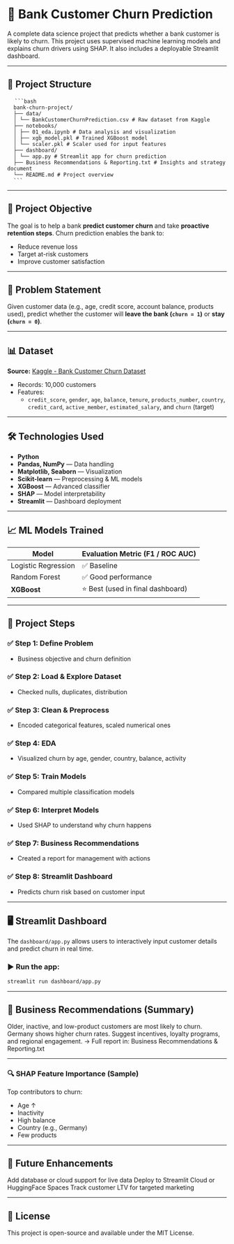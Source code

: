 # 🏦 Bank Customer Churn Prediction

A complete data science project that predicts whether a bank customer is likely to churn. This project uses supervised machine learning models and explains churn drivers using SHAP. It also includes a deployable Streamlit dashboard.

---

## 📁 Project Structure

<pre lang="nohighlight">
  <code>```bash 
  bank-churn-project/ 
  ├── data/ 
  │ └── BankCustomerChurnPrediction.csv # Raw dataset from Kaggle 
  ├── notebooks/ 
  │ ├── 01_eda.ipynb # Data analysis and visualization 
  │ ├── xgb_model.pkl # Trained XGBoost model 
  │ └── scaler.pkl # Scaler used for input features 
  ├── dashboard/ 
  │ └── app.py # Streamlit app for churn prediction 
  ├── Business Recommendations & Reporting.txt # Insights and strategy document 
  └── README.md # Project overview 
  ```</code>
</pre>

---

## 🎯 Project Objective

The goal is to help a bank **predict customer churn** and take **proactive retention steps**. Churn prediction enables the bank to:
- Reduce revenue loss
- Target at-risk customers
- Improve customer satisfaction

---

## 🧠 Problem Statement

Given customer data (e.g., age, credit score, account balance, products used), predict whether the customer will **leave the bank (`churn = 1`)** or **stay (`churn = 0`)**.

---

## 📊 Dataset

**Source:** [Kaggle - Bank Customer Churn Dataset](https://www.kaggle.com/datasets/gauravtopre/bank-customer-churn-dataset)

- Records: 10,000 customers
- Features:
  - `credit_score`, `gender`, `age`, `balance`, `tenure`, `products_number`, `country`, `credit_card`, `active_member`, `estimated_salary`, and `churn` (target)

---

## 🛠️ Technologies Used

- **Python**
- **Pandas, NumPy** — Data handling
- **Matplotlib, Seaborn** — Visualization
- **Scikit-learn** — Preprocessing & ML models
- **XGBoost** — Advanced classifier
- **SHAP** — Model interpretability
- **Streamlit** — Dashboard deployment

---

## 📈 ML Models Trained

| Model                | Evaluation Metric (F1 / ROC AUC) |
|---------------------|-----------------------------------|
| Logistic Regression | ✅ Baseline                       |
| Random Forest       | ✅ Good performance               |
| **XGBoost**         | ⭐ Best (used in final dashboard) |

---

## 🧪 Project Steps

### ✅ Step 1: Define Problem
- Business objective and churn definition

### ✅ Step 2: Load & Explore Dataset
- Checked nulls, duplicates, distribution

### ✅ Step 3: Clean & Preprocess
- Encoded categorical features, scaled numerical ones

### ✅ Step 4: EDA
- Visualized churn by age, gender, country, balance, activity

### ✅ Step 5: Train Models
- Compared multiple classification models

### ✅ Step 6: Interpret Models
- Used SHAP to understand why churn happens

### ✅ Step 7: Business Recommendations
- Created a report for management with actions

### ✅ Step 8: Streamlit Dashboard
- Predicts churn risk based on customer input

---

## 🖥️ Streamlit Dashboard

The `dashboard/app.py` allows users to interactively input customer details and predict churn in real time.

### ▶️ Run the app:
``` bash
streamlit run dashboard/app.py
```
---

## 📄 Business Recommendations (Summary)
Older, inactive, and low-product customers are most likely to churn.
Germany shows higher churn rates.
Suggest incentives, loyalty programs, and regional engagement.
→ Full report in: Business Recommendations & Reporting.txt

---

### 🔍 SHAP Feature Importance (Sample)
Top contributors to churn:
- Age ↑
- Inactivity
- High balance
- Country (e.g., Germany)
- Few products

---

## 🚀 Future Enhancements
Add database or cloud support for live data
Deploy to Streamlit Cloud or HuggingFace Spaces
Track customer LTV for targeted marketing

---

## 📜 License
This project is open-source and available under the MIT License.
